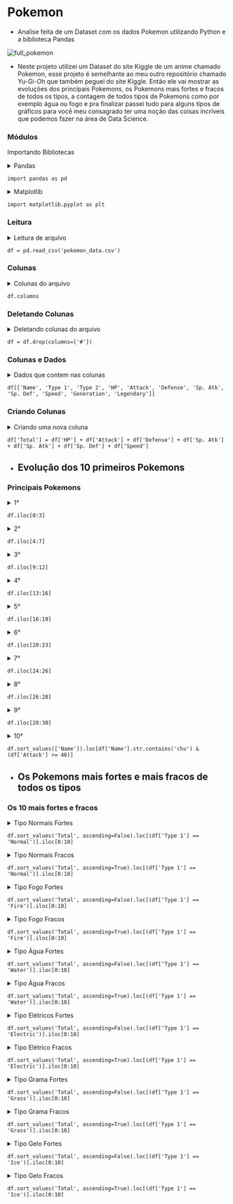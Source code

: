 # Pokemon
- Analise feita de um Dataset com os dados Pokemon utilizando Python e a biblioteca Pandas

![full_pokemon](https://user-images.githubusercontent.com/51414398/76796676-b9f27f80-67aa-11ea-8258-e04c0fd579f3.jpg)

- Neste projeto utilizei um Dataset do site Kiggle de um anime chamado Pokemon, esse projeto é semelhante ao meu outro repositório chamado Yu-Gi-Oh que também peguei do site Kiggle. Então ele vai mostrar as evoluções dos principais Pokemons, os Pokemons mais fortes e fracos de todos os tipos, a contagem de todos tipos de Pokemons como por exemplo água ou fogo e pra finalizar passei tudo para alguns tipos de gráficos para você meu consagrado ter uma noção das coisas incríveis que podemos fazer na área de Data Science.


### Módulos

Importando Bibliotecas

<details><summary>Pandas</summary>
  Importando a biblioteca Pandas para análise de dados
</details>

```
import pandas as pd
```

<details><summary>Matplotlib</summary>
  Importando a biblioteca matplotlib para gráficos
</details>

```
import matplotlib.pyplot as plt
```

### Leitura

<details><summary>Leitura de arquivo</summary>
  Criando uma variavel que vai armazenar um arquivo e fazendo leitura do mesmo
  </details>
  
 ```
 df = pd.read_csv('pokemon_data.csv')
 ```

### Colunas

<details><summary>Colunas do arquivo</summary>
  Todas as colunas do arquivo
</details>

```
df.columns
```

### Deletando Colunas

<details><summary>Deletando colunas do arquivo</summary>
  Deletando a coluna "#" para não ocorrer problemas para o índice
</details>

```
df = df.drop(columns=['#'])
```

### Colunas e Dados

<details><summary>Dados que contem nas colunas</summary>
  Mostrando os dados
</details>

```
df[['Name', 'Type 1', 'Type 2', 'HP', 'Attack', 'Defense', 'Sp. Atk', 'Sp. Def', 'Speed', 'Generation', 'Legendary']]
```

### Criando Colunas

<details><summary>Criando uma nova coluna</summary>
  Criando uma coluna que vai somar os ataques e defesas
</details>

```
df['Total'] = df['HP'] + df['Attack'] + df['Defense'] + df['Sp. Atk'] + df['Sp. Atk'] + df['Sp. Def'] + df['Speed']
```

- ## Evolução dos 10 primeiros Pokemons

### Principais Pokemons

<details><summary>1°</summary>
  Evolução: Bulbasaur > Ivysaur > Venusaur
</details>

```
df.iloc[0:3]
```

<details><summary>2°</summary>
  Evolução: Charmander > Charmeleon > Charizard
</details>

```
df.iloc[4:7]
```

<details><summary>3°</summary>
  Evolução: Squirtle > Wartortle >Blastoise
</details>

```
df.iloc[9:12]
```

<details><summary>4°</summary>
  Evolução: Caterpie > Metapod > Butterfree
</details>

```
df.iloc[13:16]
```

<details><summary>5°</summary>
  Evolução: Weedle > Kakuna > Beedrill
</details>

```
df.iloc[16:19]
```

<details><summary>6°</summary>
  Evolução: Pidgey > Pidgeotto > Pidgeot
</details>

```
df.iloc[20:23]
```

<details><summary>7°</summary>
  Evolução: Rattata > Raticate
</details>

```
df.iloc[24:26]
```

<details><summary>8°</summary>
  Evolução: Speaarow > Fearow
</details>

```
df.iloc[26:28]
```

<details><summary>9°</summary>
  Evolução: Ekans > Arbok
</details>

```
df.iloc[28:30]
```


<details><summary>10°</summary>
  Evolução: Pichu > Pikachu > Raichu
</details>

```
df.sort_values(['Name']).loc[df['Name'].str.contains('chu') & (df['Attack'] >= 40)]
```

- ## Os Pokemons mais fortes e mais fracos de todos os tipos

### Os 10 mais fortes e fracos

<details><summary>Tipo Normais Fortes</summary>
  Os 10 Pokemons do tipo Normal mais fortes
</details>

```
df.sort_values('Total', ascending=False).loc[(df['Type 1'] == 'Normal')].iloc[0:10]
```

<details><summary>Tipo Normais Fracos</summary>
  Os 10 Pokemons do tipo Normal mais fracos
</details>

```
df.sort_values('Total', ascending=True).loc[(df['Type 1'] == 'Normal')].iloc[0:10]
```


<details><summary>Tipo Fogo Fortes</summary>
  Os 10 Pokemons do tipo fogo mais fortes
</details>

```
df.sort_values('Total', ascending=False).loc[(df['Type 1'] == 'Fire')].iloc[0:10]
```

<details><summary>Tipo Fogo Fracos</summary>
  Os 10 Pokemons do tipo fogo mais fracos
</details>

```
df.sort_values('Total', ascending=True).loc[(df['Type 1'] == 'Fire')].iloc[0:10]
```

<details><summary>Tipo Água Fortes</summary>
  Os 10 Pokemons do tipo água mais fortes
</details>

```
df.sort_values('Total', ascending=False).loc[(df['Type 1'] == 'Water')].iloc[0:10]
```

<details><summary>Tipo Água Fracos</summary>
  Os 10 Pokemons do tipo água mais fracos
</details>

```
df.sort_values('Total', ascending=True).loc[(df['Type 1'] == 'Water')].iloc[0:10]
```

<details><summary>Tipo Elétricos Fortes</summary>
  Os 10 Pokemons do tipo elétrico mais fortes
</details>

```
df.sort_values('Total', ascending=False).loc[(df['Type 1'] == 'Electric')].iloc[0:10]
```

<details><summary>Tipo Elétrico Fracos</summary>
  Os 10 Pokemons do tipo elétrico mais fracos
</details>

```
df.sort_values('Total', ascending=True).loc[(df['Type 1'] == 'Electric')].iloc[0:10]
```

<details><summary>Tipo Grama Fortes</summary>
  Os 10 Pokemons do tipo grama mais fortes
</details>

```
df.sort_values('Total', ascending=False).loc[(df['Type 1'] == 'Grass')].iloc[0:10]
```

<details><summary>Tipo Grama Fracos</summary>
  Os 10 Pokemons do tipo grama mais fracos
</details>

```
df.sort_values('Total', ascending=True).loc[(df['Type 1'] == 'Grass')].iloc[0:10]
```

<details><summary>Tipo Gelo Fortes</summary>
  Os 10 Pokemons do tipo gelo mais fortes
</details>

```
df.sort_values('Total', ascending=False).loc[(df['Type 1'] == 'Ice')].iloc[0:10]
```

<details><summary>Tipo Gelo Fracos</summary>
  Os 10 Pokemons do tipo gelo mais fracos
</details>

```
df.sort_values('Total', ascending=True).loc[(df['Type 1'] == 'Ice')].iloc[0:10]
```
